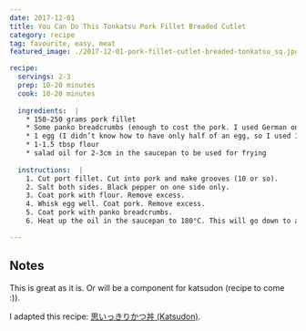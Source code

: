 ```yaml
---
date: 2017-12-01
title: You Can Do This Tonkatsu Pork Fillet Breaded Cutlet
category: recipe
tag: favourite, easy, meat
featured_image: ./2017-12-01-pork-fillet-cutlet-breaded-tonkatsu_sq.jpg

recipe:
  servings: 2-3
  prep: 10-20 minutes
  cook: 10-20 minutes
  
  ingredients:  |
    * 150-250 grams pork fillet
    * Some panko breadcrumbs (enough to cost the pork. I used German one)
    * 1 egg (I didn’t know how to have only half of an egg, so I used 1 egg...)
    * 1-1.5 tbsp flour
    * salad oil for 2-3cm in the saucepan to be used for frying
    
  instructions:  |
    1. Cut port fillet. Cut into pork and make grooves (10 or so).
    2. Salt both sides. Black pepper on one side only.
    3. Coat pork with flour. Remove excess.
    4. Whisk egg well. Coat pork. Remove excess.
    5. Coat pork with panko breadcrumbs. 
    6. Heat up the oil in the saucepan to 180°C. This will go down to around 170°C when you put the pork in. Try to keep 165-170°C over medium heat.

---
```


## Notes ##
This is great as it is. Or will be a component for katsudon (recipe to come :)).

I adapted this recipe: [思いっきりかつ丼 (Katsudon)](https://www.1101.com/life_iijima/pdf/30_katsudon.pdf). 